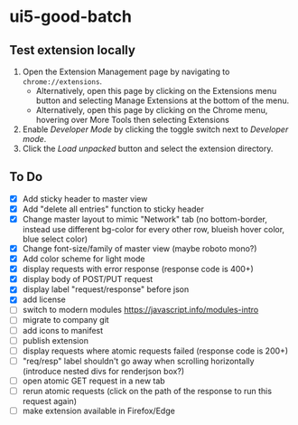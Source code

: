 # ui5-good-batch

## Test extension locally

1. Open the Extension Management page by navigating to `chrome://extensions`.
    * Alternatively, open this page by clicking on the Extensions menu button and selecting Manage Extensions at the bottom of the menu.
    * Alternatively, open this page by clicking on the Chrome menu, hovering over More Tools then selecting Extensions
2. Enable *Developer Mode* by clicking the toggle switch next to *Developer mode*.
3. Click the *Load unpacked* button and select the extension directory.


## To Do

* [x] Add sticky header to master view
* [x] Add "delete all entries" function to sticky header
* [x] Change master layout to mimic "Network" tab (no bottom-border, instead use different bg-color for every other row, blueish hover color, blue select color)
* [x] Change font-size/family of master view (maybe roboto mono?)
* [x] Add color scheme for light mode
* [x] display requests with error response (response code is 400+)
* [x] display body of POST/PUT request
* [x] display label "request/response" before json
* [x] add license
* [ ] switch to modern modules https://javascript.info/modules-intro
* [ ] migrate to company git
* [ ] add icons to manifest
* [ ] publish extension
* [ ] display requests where atomic requests failed (response code is 200+)
* [ ] "req/resp" label shouldn't go away when scrolling horizontally (introduce nested divs for renderjson box?)
* [ ] open atomic GET request in a new tab
* [ ] rerun atomic requests (click on the path of the response to run this request again)
* [ ] make extension available in Firefox/Edge